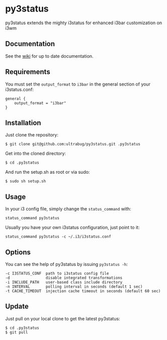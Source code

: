 py3status
=========

py3status extends the mighty i3status for enhanced i3bar customization on i3wm

## Documentation
See the [wiki](https://github.com/ultrabug/py3status/wiki) for up to date documentation.

## Requirements
You must set the `output_format` to `i3bar` in the general section of your i3status.conf:

    general {
        output_format = "i3bar"
    }

## Installation
Just clone the repository:

    $ git clone git@github.com:ultrabug/py3status.git .py3status

Get into the cloned directory:

    $ cd .py3status

And run the setup.sh as root or via sudo:

    $ sudo sh setup.sh

## Usage
In your i3 config file, simply change the `status_command` with:

    status_command py3status

Usually you have your own i3status configuration, just point to it:

    status_command py3status -c ~/.i3/i3status.conf

## Options
You can see the help of py3status by issuing `py3status -h`:

    -c I3STATUS_CONF  path to i3status config file
    -d                disable integrated transformations
    -i INCLUDE_PATH   user-based class include directory
    -n INTERVAL       polling interval in seconds (default 1 sec)
    -t CACHE_TIMEOUT  injection cache timeout in seconds (default 60 sec)

## Update
Just pull on your local clone to get the latest py3status:

    $ cd .py3status
    $ git pull
